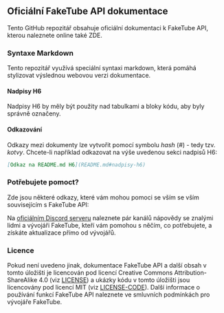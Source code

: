 ## Oficiální FakeTube API dokumentace

Tento GitHub repozitář obsahuje oficiální dokumentaci k FakeTube API, kterou naleznete online také ZDE.

### Syntaxe Markdown

Tento repozitář využívá speciální syntaxi markdown, která pomáhá stylizovat výslednou webovou verzi dokumentace.

#### Nadpisy H6

Nadpisy H6 by měly být použity nad tabulkami a bloky kódu, aby byly správně označeny.

#### Odkazování

Odkazy mezi dokumenty lze vytvořit pomocí symbolu _hash_ (#) - tedy tzv. _kotvy_. Chcete-li například odkazovat na výše uvedenou sekci nadpisů H6:

```md
[Odkaz na README.md H6](README.md#nadpisy-h6)
```

### Potřebujete pomoct?

Zde jsou některé odkazy, které vám mohou pomoci se vším se vším souvisejícím s FakeTube API:

Na [oficiálním Discord serveru](https://discord.gg/k46F443VZJ) naleznete pár kanálů nápovědy se znalými lidmi a vývojáři FakeTube, kteří vám pomohou s něčím, co potřebujete, a získáte aktualizace přímo od vývojářů.

### Licence

Pokud není uvedeno jinak, dokumentace FakeTube API a další obsah v tomto úložišti je licencován pod licencí Creative Commons Attribution-ShareAlike 4.0 (viz [LICENSE](LICENSE)) a ukázky kódu v tomto úložišti jsou licencovány pod licencí MIT (viz [LICENSE-CODE](LICENSE-CODE)). Další informace o používání funkcí FakeTube API naleznete ve smluvních podmínkách pro vývojáře FakeTube.
